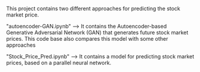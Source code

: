 This project contains two different approaches for predicting the stock market price. 

"autoencoder-GAN.ipynb" --> It contains the Autoencoder-based Generative Adversarial Network (GAN) that generates future stock market prices. This code base also compares this model with some other approaches

"Stock_Price_Pred.ipynb" --> It contains a model for predicting stock market prices, based on a parallel neural network.
